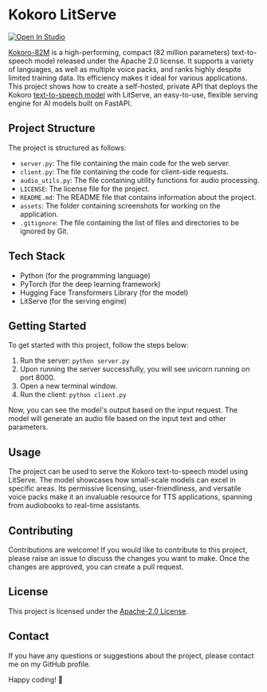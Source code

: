 # Kokoro LitServe

[![Open In Studio](https://pl-bolts-doc-images.s3.us-east-2.amazonaws.com/app-2/studio-badge.svg)](https://lightning.ai/sitammeur/studios/deploy-kokoro-tts-model)

[Kokoro-82M](https://huggingface.co/hexgrad/Kokoro-82M) is a high-performing, compact (82 million parameters) text-to-speech model released under the Apache 2.0 license. It supports a variety of languages, as well as multiple voice packs, and ranks highly despite limited training data. Its efficiency makes it ideal for various applications. This project shows how to create a self-hosted, private API that deploys the Kokoro [text-to-speech model](https://huggingface.co/hexgrad/Kokoro-82M) with LitServe, an easy-to-use, flexible serving engine for AI models built on FastAPI.

## Project Structure

The project is structured as follows:

- `server.py`: The file containing the main code for the web server.
- `client.py`: The file containing the code for client-side requests.
- `audio_utils.py`: The file containing utility functions for audio processing.
- `LICENSE`: The license file for the project.
- `README.md`: The README file that contains information about the project.
- `assets`: The folder containing screenshots for working on the application.
- `.gitignore`: The file containing the list of files and directories to be ignored by Git.

## Tech Stack

- Python (for the programming language)
- PyTorch (for the deep learning framework)
- Hugging Face Transformers Library (for the model)
- LitServe (for the serving engine)

## Getting Started

To get started with this project, follow the steps below:

1. Run the server: `python server.py`
2. Upon running the server successfully, you will see uvicorn running on port 8000.
3. Open a new terminal window.
4. Run the client: `python client.py`

Now, you can see the model's output based on the input request. The model will generate an audio file based on the input text and other parameters.

## Usage

The project can be used to serve the Kokoro text-to-speech model using LitServe. The model showcases how small-scale models can excel in specific areas. Its permissive licensing, user-friendliness, and versatile voice packs make it an invaluable resource for TTS applications, spanning from audiobooks to real-time assistants.

## Contributing

Contributions are welcome! If you would like to contribute to this project, please raise an issue to discuss the changes you want to make. Once the changes are approved, you can create a pull request.

## License

This project is licensed under the [Apache-2.0 License](LICENSE).

## Contact

If you have any questions or suggestions about the project, please contact me on my GitHub profile.

Happy coding! 🚀

